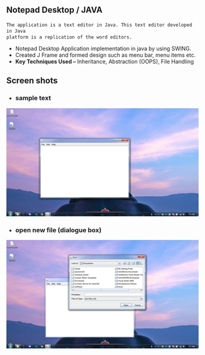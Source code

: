## Notepad Desktop / JAVA
```
The application is a text editor in Java. This text editor developed in Java
platform is a replication of the word editors.
```
* Notepad Desktop Application implementation in java by using SWING.
* Created J Frame and formed design such as menu bar, menu items etc.
* **Key Techniques Used –** Inheritance, Abstraction (OOPS), File Handling
## Screen shots 
* ### **sample text**
![Screenshot](https://github.com/nagrajHiremath/Notepad-Desktop-JAVA/blob/main/ScreenShot%201.png)
* ### **open new file (dialogue box)**
![Screenshot](https://github.com/nagrajHiremath/Notepad-Desktop-JAVA/blob/main/ScreenShot%202.png)





